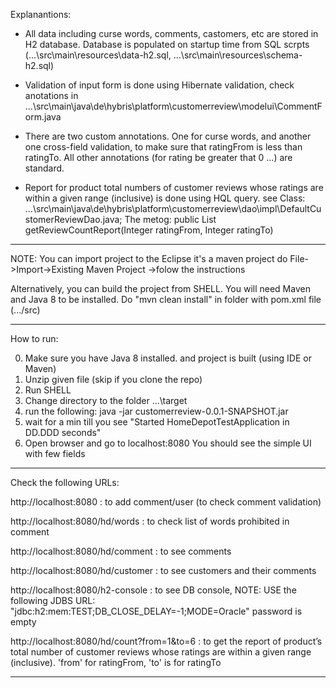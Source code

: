 Explanantions:

- All data including curse words, comments, castomers, etc are stored in H2 database. Database is populated on startup time from SQL scrpts (...\src\main\resources\data-h2.sql, ...\src\main\resources\schema-h2.sql)

- Validation of input form is done using Hibernate validation, check anotations in ...\src\main\java\de\hybris\platform\customerreview\modelui\CommentForm.java

- There are two custom annotations. One for curse words, and another one cross-field validation, to make sure that ratingFrom is less than ratingTo. All other annotations (for rating be greater that 0 ...) are standard.

- Report for product total numbers of customer reviews whose ratings are within a given range (inclusive) is done using HQL query. see Class: ...\src\main\java\de\hybris\platform\customerreview\dao\impl\DefaultCustomerReviewDao.java; The metog: public List<ReviewCountReport> getReviewCountReport(Integer ratingFrom, Integer ratingTo)

------

NOTE:
You can import project to the Eclipse it's a maven project do File->Import->Existing Maven Project ->folow the instructions

Alternatively, you can build the project from SHELL. You will need Maven and Java 8 to be installed. Do "mvn clean install" in folder with  pom.xml file (.../src)

------
How to run:

0. Make sure you have Java 8 installed. and project is built (using IDE or Maven)
1. Unzip given file (skip if you clone the repo)
2. Run SHELL 
3. Change directory to the folder ...\target
4. run the following:
    java -jar customerreview-0.0.1-SNAPSHOT.jar
5. wait for a min till you see "Started HomeDepotTestApplication in DD.DDD seconds"
6. Open browser and go to localhost:8080
    You should see the simple UI with few fields
    
------

Check the following URLs:

http://localhost:8080 : to add comment/user (to check comment validation)

http://localhost:8080/hd/words : to check list of words prohibited in comment

http://localhost:8080/hd/comment : to see comments

http://localhost:8080/hd/customer : to see customers and their comments

http://localhost:8080/h2-console : to see DB console, 
                                NOTE: USE the following JDBS URL: "jdbc:h2:mem:TEST;DB_CLOSE_DELAY=-1;MODE=Oracle"
                                password is empty

http://localhost:8080/hd/count?from=1&to=6 : to get the report of product’s total number of customer reviews whose ratings are within a given range (inclusive). 'from' for ratingFrom, 'to' is for ratingTo

------

